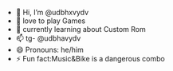 - 👋 Hi, I’m @udbhxvydv
- 👀 love to play Games 
- 🌱 currently learning about Custom Rom
- 📫 tg- @udbhavydv
- 😄 Pronouns: he/him
- ⚡ Fun fact:Music&Bike is a dangerous combo

<!---
udbhxvydv/udbhxvydv is a ✨ special ✨ repository because its `README.md` (this file) appears on your GitHub profile.
You can click the Preview link to take a look at your changes.
--->
